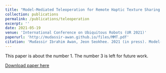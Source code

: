 ```yaml
---
title: "Model-Mediated Teleoperation for Remote Haptic Texture Sharing: Initial Study of Online Texture Modeling and Rendering"
collection: publications
permalink: /publications/teleoperation
excerpt: ''
date: 2021-05-19
venue: 'International Conference on Ubiquitous Robots (UR 2021)'
paperurl: 'http://mudassir-awan.github.io/files/MMT.pdf'
citation: 'Mudassir Ibrahim Awan, Jeon Seokhee. 2021 (in press). Model-Mediated Teleoperation for Remote Haptic Texture Sharing:Initial Study of Online Texture Modeling and Rendering. Seoul, South Korea.'
---
```


This paper is about the number 1. The number 3 is left for future work.

[Download paper here](http://mudassir-awan.github.io/files/MMT.pdf)

<!-- [Download paper here](https://bengisucagiltay.github.io/files/IDC23_Family_Systems_Theory_BengisuCagiltay.pdf) -->

<!-- [Watch our Paper Talk Here]() -->

<!-- [![Watch our Paper Talk Here]() --> 